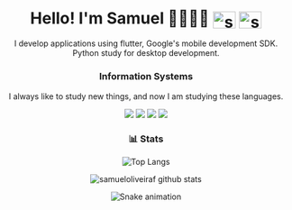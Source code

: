 <h1 align="center">Hello! I'm Samuel 👩🏻‍💻👋 <a href="https://www.linkedin.com/in/samuel-fernandes-400587182/" target="_blank"><img align="center" src="https://cdn.jsdelivr.net/npm/simple-icons@3.0.1/icons/linkedin.svg" alt="samueloliveira1b" height="30" width="40" /></a>
<a href="https://www.instagram.com/samueloliveira1b/" target="_blank"> <img align="center" src="https://cdn.jsdelivr.net/npm/simple-icons@3.0.1/icons/instagram.svg" alt="samuel-fernandes-400587182" height="30" width="40" /></a>
</h1> 

<div align="center">
I develop applications using flutter, Google's mobile development SDK. Python study for desktop development.

### Information Systems
I always like to study new things, and now I am studying these languages.

![](https://img.shields.io/badge/-flutter-02569B?style=flat-square&logo=flutter)
![](https://img.shields.io/badge/-dart-0175C2?style=flat-square&logo=dart)
![](https://img.shields.io/badge/-node-000000?logoColor=white&style=flat-square&logo=node.js)
![](https://img.shields.io/badge/-python-0C9D58?logoColor=white&style=flat-square&logo=python)



### 📊 Stats

![Top Langs](https://github-readme-stats.vercel.app/api/top-langs/?username=samueloliveiraf&show_icons=true&show_icons=true&title_color=fff&icon_color=79ff97&text_color=9f9f9f&bg_color=151515&hide=php,css,shell,html&layout=compact)

![samueloliveiraf github stats](https://github-readme-stats.vercel.app/api?username=samueloliveiraf&show_icons=true&title_color=fff&icon_color=79ff97&text_color=9f9f9f&bg_color=151515&layout=compact)
  
![Snake animation](https://github.com/engenny/engenny/blob/output/github-contribution-grid-snake.svg)
  
</div>


